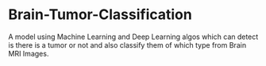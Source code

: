 # Brain-Tumor-Classification
A model using Machine Learning and Deep Learning algos which can detect is there is a tumor or not and also classify them of which type from Brain MRI Images.
